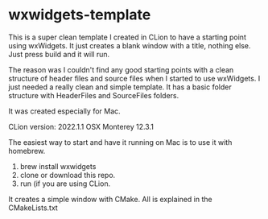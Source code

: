 # wxwidgets-template

This is a super clean template I created in CLion to have a starting point using wxWidgets.
It just creates a blank window with a title, nothing else. Just press build and it will run.

The reason was I couldn't find any good starting points with a clean structure of header files and source files when I started to use wxWidgets.
I just needed a really clean and simple template.
It has a basic folder structure with HeaderFiles and SourceFiles folders.

It was created especially for Mac.

CLion version: 2022.1.1
OSX Monterey 12.3.1 

The easiest way to start and have it running on Mac is to use it with homebrew.
1. brew install wxwidgets
2. clone or download this repo.
3. run (if you are using CLion.

It creates a simple window with CMake. All is explained in the CMakeLists.txt
